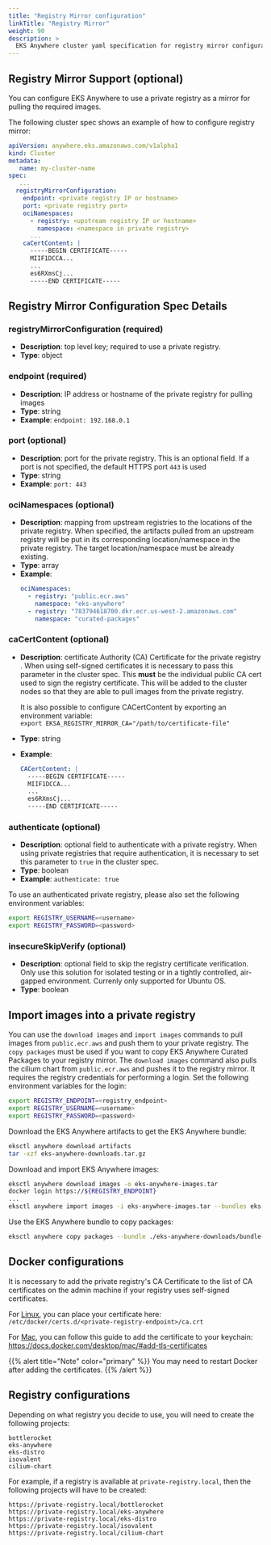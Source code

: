 ```yaml
---
title: "Registry Mirror configuration"
linkTitle: "Registry Mirror"
weight: 90
description: >
  EKS Anywhere cluster yaml specification for registry mirror configuration
---
```


## Registry Mirror Support (optional)
You can configure EKS Anywhere to use a private registry as a mirror for pulling the required images.

The following cluster spec shows an example of how to configure registry mirror:
```yaml
apiVersion: anywhere.eks.amazonaws.com/v1alpha1
kind: Cluster
metadata:
   name: my-cluster-name
spec:
   ...
  registryMirrorConfiguration:
    endpoint: <private registry IP or hostname>
    port: <private registry port>
    ociNamespaces:
      - registry: <upstream registry IP or hostname>
        namespace: <namespace in private registry>
      ...
    caCertContent: |
      -----BEGIN CERTIFICATE-----
      MIIF1DCCA...
      ...
      es6RXmsCj...
      -----END CERTIFICATE-----  
```
## Registry Mirror Configuration Spec Details
### __registryMirrorConfiguration__ (required)
* __Description__: top level key; required to use a private registry.
* __Type__: object

### __endpoint__ (required)
* __Description__: IP address or hostname of the private registry for pulling images
* __Type__: string
* __Example__: ```endpoint: 192.168.0.1```

### __port__ (optional)
* __Description__: port for the private registry. This is an optional field. If a port
  is not specified, the default HTTPS port `443` is used
* __Type__: string
* __Example__: ```port: 443```

### __ociNamespaces__ (optional)
* __Description__: mapping from upstream registries to the locations of the private registry. When specified, the artifacts pulled from an upstream registry will be put in its corresponding location/namespace in the private registry. The target location/namespace must be already existing.
* __Type__: array
* __Example__: <br/>
  ```yaml
  ociNamespaces:
    - registry: "public.ecr.aws"
      namespace: "eks-anywhere"
    - registry: "783794618700.dkr.ecr.us-west-2.amazonaws.com"
      namespace: "curated-packages"
  ```

### __caCertContent__ (optional)
* __Description__: certificate Authority (CA) Certificate for the private registry . When using 
  self-signed certificates it is necessary to pass this parameter in the cluster spec. This __must__ be the individual public CA cert used to sign the registry certificate. This will be added to the cluster nodes so that they are able to pull images from the private registry.

  It is also possible to configure CACertContent by exporting an environment variable:<br/>
  `export EKSA_REGISTRY_MIRROR_CA="/path/to/certificate-file"`
* __Type__: string
* __Example__: <br/>
  ```yaml
  CACertContent: |
    -----BEGIN CERTIFICATE-----
    MIIF1DCCA...
    ...
    es6RXmsCj...
    -----END CERTIFICATE-----
  ```

### __authenticate__ (optional)

* __Description__: optional field to authenticate with a private registry. When using private registries that 
  require authentication, it is necessary to set this parameter to ```true``` in the cluster spec.
* __Type__: boolean
* __Example__: ```authenticate: true```

To use an authenticated private registry, please also set the following environment variables:
```bash
export REGISTRY_USERNAME=<username>
export REGISTRY_PASSWORD=<password>
```

### __insecureSkipVerify__ (optional)
* __Description__: optional field to skip the registry certificate verification. Only use this solution for isolated testing or in a tightly controlled, air-gapped environment. Currenly only supported for Ubuntu OS.
* __Type__: boolean

## Import images into a private registry
You can use the `download images` and `import images` commands to pull images from `public.ecr.aws` and push them to your
private registry.
The `copy packages` must be used if you want to copy EKS Anywhere Curated Packages to your registry mirror.
The `download images` command also pulls the cilium chart from `public.ecr.aws` and pushes it to the registry mirror. It requires the registry credentials for performing a login. Set the following environment variables for the login:
```bash
export REGISTRY_ENDPOINT=<registry_endpoint>
export REGISTRY_USERNAME=<username>
export REGISTRY_PASSWORD=<password>
```

Download the EKS Anywhere artifacts to get the EKS Anywhere bundle:
```bash
eksctl anywhere download artifacts
tar -xzf eks-anywhere-downloads.tar.gz
```

Download and import EKS Anywhere images:
```bash
eksctl anywhere download images -o eks-anywhere-images.tar
docker login https://${REGISTRY_ENDPOINT}
...
eksctl anywhere import images -i eks-anywhere-images.tar --bundles eks-anywhere-downloads/bundle-release.yaml --registry ${REGISTRY_ENDPOINT}
```

Use the EKS Anywhere bundle to copy packages:
```bash
eksctl anywhere copy packages --bundle ./eks-anywhere-downloads/bundle-release.yaml --dst-cert rootCA.pem ${REGISTRY_ENDPOINT}
```

## Docker configurations
It is necessary to add the private registry's CA Certificate
to the list of CA certificates on the admin machine if your registry uses self-signed certificates.

For [Linux](https://docs.docker.com/engine/security/certificates/), you can place your certificate here: `/etc/docker/certs.d/<private-registry-endpoint>/ca.crt`

For [Mac](https://docs.docker.com/desktop/mac/#add-tls-certificates), you can follow this guide to add the certificate to your keychain: https://docs.docker.com/desktop/mac/#add-tls-certificates

{{% alert title="Note" color="primary" %}}
  You may need to restart Docker after adding the certificates.
{{% /alert %}}

## Registry configurations
Depending on what registry you decide to use, you will need to create the following projects:

```
bottlerocket
eks-anywhere
eks-distro
isovalent
cilium-chart
```

For example, if a registry is available at `private-registry.local`, then the following 
projects will have to be created:

```
https://private-registry.local/bottlerocket
https://private-registry.local/eks-anywhere
https://private-registry.local/eks-distro
https://private-registry.local/isovalent
https://private-registry.local/cilium-chart
```
